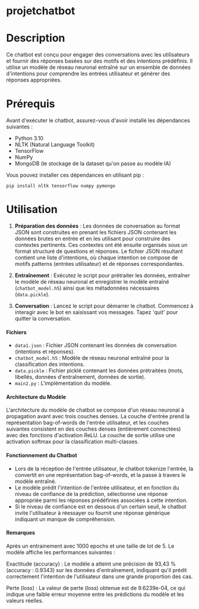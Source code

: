 # projetchatbot

# Description
Ce chatbot est conçu pour engager des conversations avec les utilisateurs et fournir des réponses basées sur des motifs et des intentions prédéfinis. Il utilise un modèle de réseau neuronal entraîné sur un ensemble de données d'intentions pour comprendre les entrées utilisateur et générer des réponses appropriées.

# Prérequis
Avant d'exécuter le chatbot, assurez-vous d'avoir installé les dépendances suivantes :
- Python 3.10
- NLTK (Natural Language Toolkit)
- TensorFlow
- NumPy
- MongoDB (le stockage de la dataset qu'on passe au modèle IA)

Vous pouvez installer ces dépendances en utilisant pip :
```
pip install nltk tensorflow numpy pymongo
```

# Utilisation
1. **Préparation des données** : Les données de conversation au format JSON sont construites en prenant les fichiers JSON contenant les données brutes en entrée et en les utilisant pour construire des contextes pertinents. Ces contextes ont été  ensuite organisés sous un format structuré de questions et réponses. Le fichier JSON résultant contient une liste d'intentions, où chaque intention se compose de motifs patterns (entrées utilisateur) et de réponses correspondantes.

2. **Entraînement** : Exécutez le script pour prétraiter les données, entraîner le modèle de réseau neuronal et enregistrer le modèle entraîné (`chatbot_model.h5`) ainsi que les métadonnées nécessaires (`data.pickle`).

3. **Conversation** : Lancez le script pour démarrer le chatbot. Commencez à interagir avec le bot en saisissant vos messages. Tapez 'quit' pour quitter la conversation.

#### Fichiers
- `data1.json` : Fichier JSON contenant les données de conversation (intentions et réponses).
- `chatbot_model.h5` : Modèle de réseau neuronal entraîné pour la classification des intentions.
- `data.pickle` : Fichier picklé contenant les données prétraitées (mots, libellés, données d'entraînement, données de sortie).
- `main2.py` : L'implémentation du modèle.

#### Architecture du Modèle
L'architecture du modèle de chatbot se compose d'un réseau neuronal à propagation avant avec trois couches denses. La couche d'entrée prend la représentation bag-of-words de l'entrée utilisateur, et les couches suivantes consistent en des couches denses (entièrement connectées) avec des fonctions d'activation ReLU. La couche de sortie utilise une activation softmax pour la classification multi-classes.

#### Fonctionnement du Chatbot
- Lors de la réception de l'entrée utilisateur, le chatbot tokenize l'entrée, la convertit en une représentation bag-of-words, et la passe à travers le modèle entraîné.
- Le modèle prédit l'intention de l'entrée utilisateur, et en fonction du niveau de confiance de la prédiction, sélectionne une réponse appropriée parmi les réponses prédéfinies associées à cette intention.
- Si le niveau de confiance est en dessous d'un certain seuil, le chatbot invite l'utilisateur à réessayer ou fournit une réponse générique indiquant un manque de compréhension.

#### Remarques
Après un entrainement avec 1000 epochs et une taille de lot de 5. Le modèle affiche les performances suivantes :

Exactitude (accuracy) : Le modèle a atteint une précision de 93,43 % (accuracy : 0.9343) sur les données d'entraînement, indiquant qu'il prédit correctement l'intention de l'utilisateur dans une grande proportion des cas.

Perte (loss) : La valeur de perte (loss) obtenue est de 9.6239e-04, ce qui indique une faible erreur moyenne entre les prédictions du modèle et les valeurs réelles.
